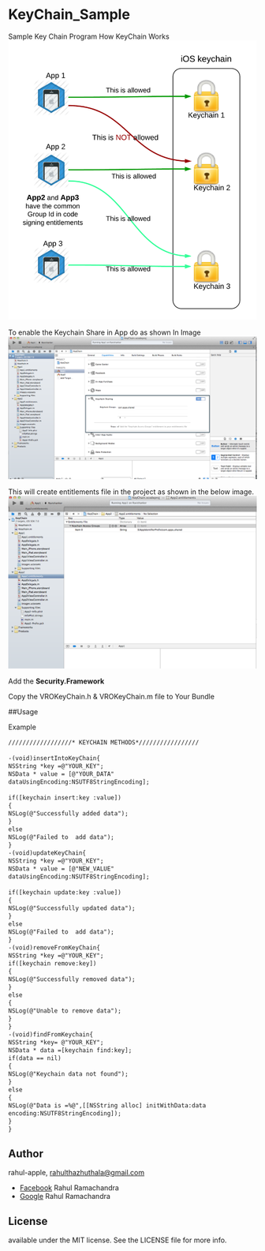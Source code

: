 # KeyChain_Sample
Sample Key Chain Program
How KeyChain Works 
![](Screenshots/03.png)

To enable the Keychain Share in App do as shown In Image
![](Screenshots/01.png)

This will create entitlements file in the project as shown in the below image.
![](Screenshots/02.png)

Add the <B>Security.Framework</B>

Copy the VROKeyChain.h & VROKeyChain.m file  to Your Bundle


##Usage

Example 

```
//////////////////* KEYCHAIN METHODS*/////////////////

-(void)insertIntoKeyChain{
NSString *key =@"YOUR_KEY";
NSData * value = [@"YOUR_DATA" dataUsingEncoding:NSUTF8StringEncoding];

if([keychain insert:key :value])
{
NSLog(@"Successfully added data");
}
else
NSLog(@"Failed to  add data");
}
-(void)updateKeyChain{
NSString *key =@"YOUR_KEY";
NSData * value = [@"NEW_VALUE" dataUsingEncoding:NSUTF8StringEncoding];

if([keychain update:key :value])
{
NSLog(@"Successfully updated data");
}
else
NSLog(@"Failed to  add data");
}
-(void)removeFromKeyChain{
NSString *key =@"YOUR_KEY";
if([keychain remove:key])
{
NSLog(@"Successfully removed data");
}
else
{
NSLog(@"Unable to remove data");
}
}
-(void)findFromKeychain{
NSString *key= @"YOUR_KEY";
NSData * data =[keychain find:key];
if(data == nil)
{
NSLog(@"Keychain data not found");
}
else
{
NSLog(@"Data is =%@",[[NSString alloc] initWithData:data encoding:NSUTF8StringEncoding]);
}
}
```


## Author

rahul-apple, rahulthazhuthala@gmail.com
- [Facebook][] Rahul Ramachandra
- [Google][] Rahul Ramachandra

[Google]:https://plus.google.com/+RahulR-apple
[Facebook]:https://www.facebook.com/hijaz3710

## License
available under the MIT license. See the LICENSE file for more info.
